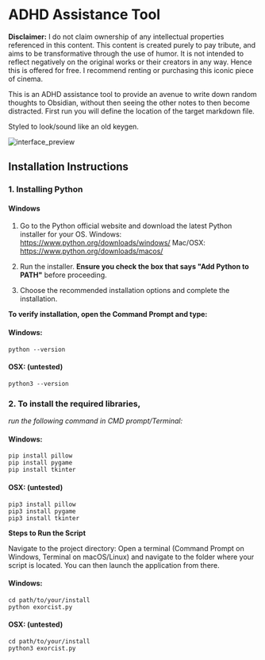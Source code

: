 # ADHD Assistance Tool

**Disclaimer:**
I do not claim ownership of any intellectual properties referenced in this content. This content is created purely to pay tribute, and aims to be transformative through the use of humor. It is not intended to reflect negatively on the original works or their creators in any way. Hence this is offered for free.
I recommend renting or purchasing this iconic piece of cinema.

This is an ADHD assistance tool to provide an avenue to write down random thoughts to Obsidian, without then seeing the other notes to then become distracted.
First run you will define the location of the target markdown file.

Styled to look/sound like an old keygen.

![interface_preview](https://github.com/user-attachments/assets/56af72bc-79f3-446d-ac33-21758c5e14cf)

## Installation Instructions

### 1. Installing Python

#### Windows
1. Go to the Python official website and download the latest Python installer for your OS.
  Windows: https://www.python.org/downloads/windows/
  Mac/OSX: https://www.python.org/downloads/macos/

2. Run the installer. **Ensure you check the box that says "Add Python to PATH"** before proceeding.
3. Choose the recommended installation options and complete the installation.

**To verify installation, open the Command Prompt and type:**

#### Windows:
```
python --version
```
#### OSX: (untested)
```
python3 --version
```

### 2. To install the required libraries, 
*run the following command in CMD prompt/Terminal:*

#### Windows:
```
pip install pillow
pip install pygame
pip install tkinter
```
#### OSX: (untested)
```
pip3 install pillow
pip3 install pygame
pip3 install tkinter
```

**Steps to Run the Script**

Navigate to the project directory: Open a terminal (Command Prompt on Windows, Terminal on macOS/Linux) and navigate to the folder where your script is located. You can then launch the application from there.

#### Windows:
```
cd path/to/your/install
python exorcist.py
```
#### OSX: (untested)
```
cd path/to/your/install
python3 exorcist.py
```
